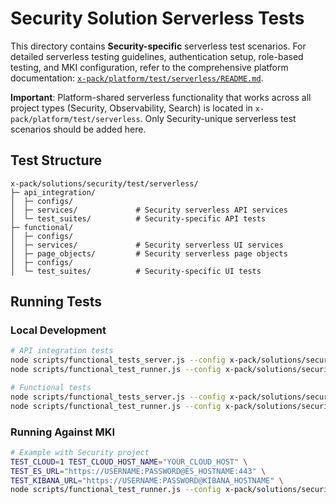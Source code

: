 # Security Solution Serverless Tests

This directory contains **Security-specific** serverless test scenarios. For detailed serverless testing guidelines, authentication setup, role-based testing, and MKI configuration, refer to the comprehensive platform documentation: [`x-pack/platform/test/serverless/README.md`](../../../platform/test/serverless/README.md).

**Important**: Platform-shared serverless functionality that works across all project types (Security, Observability, Search) is located in `x-pack/platform/test/serverless`. Only Security-unique serverless test scenarios should be added here.

## Test Structure

```
x-pack/solutions/security/test/serverless/
├─ api_integration/
│  ├─ configs/
│  ├─ services/             # Security serverless API services
│  └─ test_suites/          # Security-specific API tests
├─ functional/
│  ├─ configs/
│  ├─ services/             # Security serverless UI services
│  ├─ page_objects/         # Security serverless page objects
│  ├─ configs/
│  └─ test_suites/          # Security-specific UI tests
```

## Running Tests

### Local Development

```bash
# API integration tests
node scripts/functional_tests_server.js --config x-pack/solutions/security/test/serverless/api_integration/configs/config.ts
node scripts/functional_test_runner.js --config x-pack/solutions/security/test/serverless/api_integration/configs/config.ts

# Functional tests
node scripts/functional_tests_server.js --config x-pack/solutions/security/test/serverless/functional/configs/config.ts
node scripts/functional_test_runner.js --config x-pack/solutions/security/test/serverless/functional/configs/config.ts
```

### Running Against MKI

```bash
# Example with Security project
TEST_CLOUD=1 TEST_CLOUD_HOST_NAME="YOUR_CLOUD_HOST" \
TEST_ES_URL="https://USERNAME:PASSWORD@ES_HOSTNAME:443" \
TEST_KIBANA_URL="https://USERNAME:PASSWORD@KIBANA_HOSTNAME" \
node scripts/functional_test_runner.js --config x-pack/solutions/security/test/serverless/api_integration/configs/config.ts --exclude-tag=skipMKI
```

